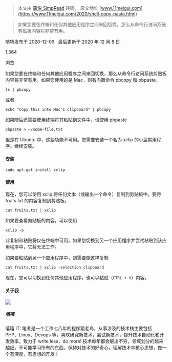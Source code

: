 > 本文由 [简悦 SimpRead](http://ksria.com/simpread/) 转码， 原文地址 [www.11meigui.com](https://www.11meigui.com/2020/shell-copy-paste.html)

> 如果您要在终端和任何其他应用程序之间来回切换，那么从命令行访问系统剪贴板内容将非常有用。

嘻嘻发布于 2020-12-09   最后更新于 2020 年 12 月 8 日  

1,364

浏览

如果您要在终端和任何其他应用程序之间来回切换，那么从命令行访问系统剪贴板内容将非常有用。如果您使用的是 Mac，则有内置命令 pbcopy 和 pbpaste。

```
ls | pbcopy
```

或者

```
echo "Copy this into Mac's clipboard" | pbcopy
```

如果随后还需要使用终端将其粘贴到文件中，请使用 pbpaste

```
pbpaste > ~/some-file.txt
```

但是在 Ubuntu 中，这些功能不可用。您需要安装一个名为 xclip 的小型实用程序。继续安装。

#### 安装

```
sudo apt-get install xclip
```

#### 使用

现在，您可以使用 xclip 将任何文本（或输出一个命令）复制到剪贴板中。要将 fruits.txt 的内容复制到剪贴板，

```
cat fruits.txt | xclip
```

如果要查看剪贴板的内容，可以使用

```
xclip -o
```

此复制和粘贴将仅在终端中可用，如果您切换到另一个应用程序并尝试粘贴到该应用程序中，它将无法工作。

如果要粘贴到另一个应用程序中，则需要像这样复制

```
cat fruits.txt | xclip -selection clipboard
```

现在，您可以切换到任何其他应用程序，也可以粘贴（`CTRL + V`）内容。

#### 关于我

![](https://www.11meigui.com/wp-content/uploads/2020/02/elephant-85x85.jpeg)

##### 嘻嘻

嘻嘻 IT: 笔者是一个工作七八年的程序猿老鸟，从事涉及的技术栈主要包括 PHP、Linux、Devops 等，喜欢研究新技术，尝试新技术，提升技术自动化和开发效率，致力于 write less，do more! 技术每年都会层出不穷，领域划分的越来越细，不可能学习所有的东西，保持对技术的好奇心，理解技术中核心思想，做一个有深度，有思想的开发！